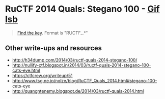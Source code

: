 # RuCTF 2014 Quals: Stegano 100 - [Gif lsb](https://github.com/HackerDom/ructf-2014-quals/tree/master/tasks/gif_lsb)

> [Find the key](task.gif).
> Format is "RUCTF\_.\*"

## Other write-ups and resources

* <http://h34dump.com/2014/03/ructf-quals-2014-stegano-100/>
* <http://nullify-ctf.blogspot.in/2014/03/ructf-quals-2014-stegano-100-cats-eye.html>
* <https://ctfcrew.org/writeup/51>
* <http://www.tsg.ne.jp/nolze/blog/RuCTF_Quals_2014.html#stegano-100-cats-eye>
* <http://quangntenemy.blogspot.de/2014/03/ructf-quals-2014.html>
